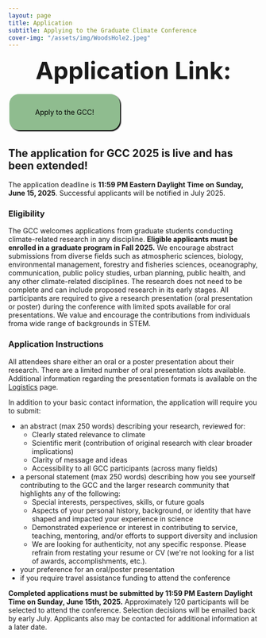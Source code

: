 ```yaml
---
layout: page
title: Application
subtitle: Applying to the Graduate Climate Conference
cover-img: "/assets/img/WoodsHole2.jpeg"
---
```

<p align="center"><font size="20"><strong>Application Link: </strong></font></p>

<style>
.button {
  border: none;
  color: black;
  padding: 1.5rem 3rem;
  text-align: center;
  text-decoration: none;
  display: inline-block;
  margin: 4px 2px;
  transition-duration: 0.3s;
  cursor: pointer;
  background-color: #8FBC8F; 
  border: 4px solid #8FBC8F;
  border-radius: 20px;
  box-shadow: 2px 2px 2px black;
}

.button:hover {
  background-color:lightgray;
  color: #0085A1;
  box-shadow: 2px 2px 2px black;
  text-decoration: underline;
}
</style>

<div class="text-center">
  <a target="_blank" href="https://forms.gle/vCZsuyizsSuYM2Ms6">
    <div class="button">Apply to the GCC!</div>
  </a>
</div>

<!--<div class="text-center">
<a target="_blank" href="https://forms.gle/vCZsuyizsSuYM2Ms6">
<button class="button">Apply to the GCC!</button> </a>
</div>-->


## The application for GCC 2025 is live and has been extended! 
The application deadline is __11:59 PM Eastern Daylight Time on Sunday, June 15, 2025__. Successful applicants will be notified in July 2025.

<!-- ### Application for GCC 2024 are closed! -->


### Eligibility
The GCC welcomes applications from graduate students conducting climate-related research in any discipline. __Eligible applicants must be enrolled in a graduate program in Fall 2025.__ We encourage abstract submissions from diverse fields such as atmospheric sciences, biology, environmental management, forestry and fisheries sciences, oceanography, communication, public policy studies, urban planning, public health, and any other climate-related disciplines. The research does not need to be complete and can include proposed research in its early stages. All participants are required to give a research presentation (oral presentation or poster) during the conference with limited spots available for oral presentations. We value and encourage the contributions from individuals froma wide range of backgrounds in STEM.

<!--### Applications for GCC 2025 will begin by mid-May. Please check this site regularly for updates.-->
### Application Instructions

All attendees share either an oral or a poster presentation about their research. There are a limited number of oral presentation slots available. Additional information regarding the presentation formats is available on the [Logistics](https://graduateclimateconference.github.io/logistics/) page.

In addition to your basic contact information, the application will require you to submit:
- an abstract (max 250 words) describing your research, reviewed for:
    - Clearly stated relevance to climate 
    - Scientific merit (contribution of original research with clear broader implications)
    - Clarity of message and ideas
    - Accessibility to all GCC participants (across many fields)
- a personal statement (max 250 words) ​describing how you see yourself contributing to the GCC and the larger research community that highlights any of the following:
    - Special interests, perspectives, skills, or future goals
    - Aspects of your personal history, background, or identity that have shaped and impacted your experience in science
    - Demonstrated experience or interest in contributing to service, teaching, mentoring, and/or efforts to support diversity and inclusion
    - We are looking for authenticity, not any specific response. Please refrain from restating your resume or CV (we're not looking for a list of awards, accomplishments, etc.).
- your preference for an oral/poster presentation
- if you require travel assistance funding to attend the conference

__Completed applications must be submitted by 11:59 PM Eastern Daylight Time on Sunday, June 15th, 2025.__ Approximately 120 participants will be selected to attend the conference. Selection decisions will be emailed back by early July. Applicants also may be contacted for additional information at a later date.
